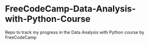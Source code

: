 # FreeCodeCamp-Data-Analysis-with-Python-Course
Repo to track my progress in the Data Analysis with Python course by FreeCodeCamp
